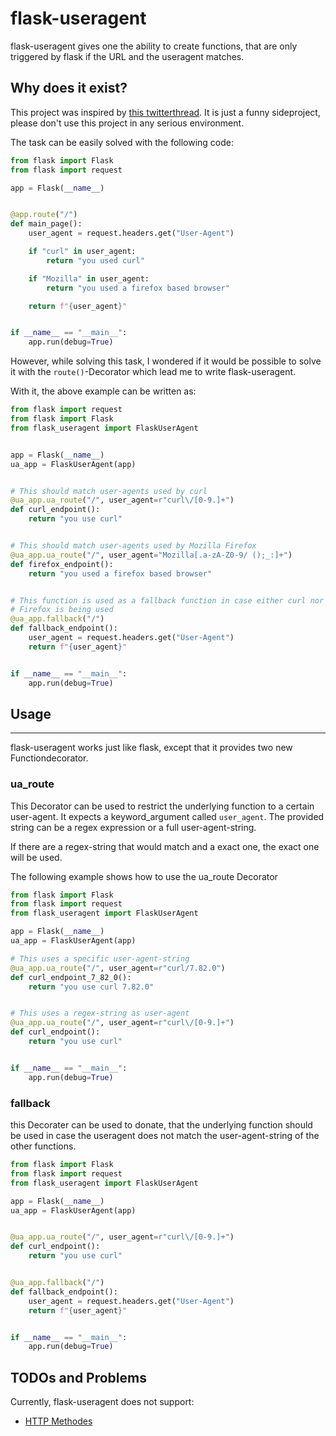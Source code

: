 flask-useragent
===============

flask-useragent gives one the ability to create functions, that are only
triggered by flask if the URL and the useragent matches.

Why does it exist?
------------------

This project was inspired by [this twitterthread](https://twitter.com/thomasfricke/status/1373927911561043971).
It is just a funny sideproject, please don't use this project in
any serious environment.

The task can be easily solved with the following code:
~~~python
from flask import Flask
from flask import request

app = Flask(__name__)


@app.route("/")
def main_page():
    user_agent = request.headers.get("User-Agent")

    if "curl" in user_agent:
        return "you used curl"

    if "Mozilla" in user_agent:
        return "you used a firefox based browser"

    return f"{user_agent}"


if __name__ == "__main__":
    app.run(debug=True)
~~~

However, while solving this task, I wondered if it would be possible to solve
it with the ```route()```-Decorator which lead me to write flask-useragent.

With it, the above example can be written as:

~~~python
from flask import request
from flask import Flask
from flask_useragent import FlaskUserAgent


app = Flask(__name__)
ua_app = FlaskUserAgent(app)


# This should match user-agents used by curl
@ua_app.ua_route("/", user_agent=r"curl\/[0-9.]+")
def curl_endpoint():
    return "you use curl"


# This should match user-agents used by Mozilla Firefox
@ua_app.ua_route("/", user_agent="Mozilla[.a-zA-Z0-9/ ();_:]+")
def firefox_endpoint():
    return "you used a firefox based browser"


# This function is used as a fallback function in case either curl nor
# Firefox is being used
@ua_app.fallback("/")
def fallback_endpoint():
    user_agent = request.headers.get("User-Agent")
    return f"{user_agent}"


if __name__ == "__main__":
    app.run(debug=True)
~~~

Usage
-----
-----

flask-useragent works just like flask, except that it provides two new
Functiondecorator.

### ua_route

This Decorator can be used to restrict the underlying function to
a certain user-agent. It expects a keyword_argument called ```user_agent```.
The provided string can be a regex expression or a full user-agent-string.

If there are a regex-string that would match and a exact one, the exact one
will be used.

The following example shows how to use the ua_route Decorator
~~~python
from flask import Flask
from flask import request
from flask_useragent import FlaskUserAgent

app = Flask(__name__)
ua_app = FlaskUserAgent(app)

# This uses a specific user-agent-string 
@ua_app.ua_route("/", user_agent=r"curl/7.82.0")
def curl_endpoint_7_82_0():
    return "you use curl 7.82.0"


# This uses a regex-string as user-agent
@ua_app.ua_route("/", user_agent=r"curl\/[0-9.]+")
def curl_endpoint():
    return "you use curl"


if __name__ == "__main__":
    app.run(debug=True)
~~~

### fallback

this Decorater can be used to donate, that the underlying function
should be used in case the useragent does not match the user-agent-string of
the other functions.
~~~python
from flask import Flask
from flask import request
from flask_useragent import FlaskUserAgent

app = Flask(__name__)
ua_app = FlaskUserAgent(app)


@ua_app.ua_route("/", user_agent=r"curl\/[0-9.]+")
def curl_endpoint():
    return "you use curl"


@ua_app.fallback("/")
def fallback_endpoint():
    user_agent = request.headers.get("User-Agent")
    return f"{user_agent}"


if __name__ == "__main__":
    app.run(debug=True)
~~~


TODOs and Problems
-----

Currently, flask-useragent does not support:  
* [HTTP Methodes](https://flask.palletsprojects.com/en/2.1.x/quickstart/#http-methods)  